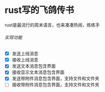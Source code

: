 # rust写的飞鸽传书

rust是最流行的周末语言，也来凑凑热闹，练练手

###### 实现功能
* [x] 发送上线消息
* [x] 接收上线消息
* [x] 发送文本消息包含界面
* [x] 接收显示文本消息包含界面
* [x] 发送带附件消息包含界面，支持文件和文件夹
* [ ] 接收带附件消息包含界面，支持文件和文件夹

